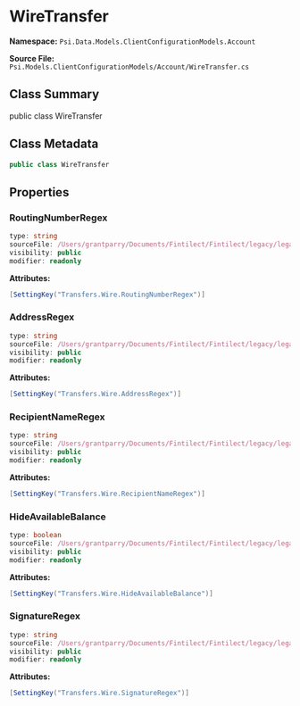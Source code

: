 # WireTransfer

**Namespace:** `Psi.Data.Models.ClientConfigurationModels.Account`

**Source File:** `Psi.Models.ClientConfigurationModels/Account/WireTransfer.cs`

## Class Summary

public class WireTransfer

## Class Metadata

```typescript
public class WireTransfer
```

## Properties

### RoutingNumberRegex

```typescript
type: string
sourceFile: /Users/grantparry/Documents/Fintilect/Fintilect/legacy/legacy-apis/Psi.Models.ClientConfigurationModels/Account/WireTransfer.cs
visibility: public
modifier: readonly
```

**Attributes:**
```csharp
[SettingKey("Transfers.Wire.RoutingNumberRegex")]
```

### AddressRegex

```typescript
type: string
sourceFile: /Users/grantparry/Documents/Fintilect/Fintilect/legacy/legacy-apis/Psi.Models.ClientConfigurationModels/Account/WireTransfer.cs
visibility: public
modifier: readonly
```

**Attributes:**
```csharp
[SettingKey("Transfers.Wire.AddressRegex")]
```

### RecipientNameRegex

```typescript
type: string
sourceFile: /Users/grantparry/Documents/Fintilect/Fintilect/legacy/legacy-apis/Psi.Models.ClientConfigurationModels/Account/WireTransfer.cs
visibility: public
modifier: readonly
```

**Attributes:**
```csharp
[SettingKey("Transfers.Wire.RecipientNameRegex")]
```

### HideAvailableBalance

```typescript
type: boolean
sourceFile: /Users/grantparry/Documents/Fintilect/Fintilect/legacy/legacy-apis/Psi.Models.ClientConfigurationModels/Account/WireTransfer.cs
visibility: public
modifier: readonly
```

**Attributes:**
```csharp
[SettingKey("Transfers.Wire.HideAvailableBalance")]
```

### SignatureRegex

```typescript
type: string
sourceFile: /Users/grantparry/Documents/Fintilect/Fintilect/legacy/legacy-apis/Psi.Models.ClientConfigurationModels/Account/WireTransfer.cs
visibility: public
modifier: readonly
```

**Attributes:**
```csharp
[SettingKey("Transfers.Wire.SignatureRegex")]
```
